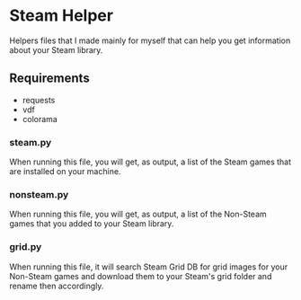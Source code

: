 # Steam Helper
Helpers files that I made mainly for myself that can help you get information about your Steam library.

## Requirements
- requests
- vdf
- colorama

### steam.py
When running this file, you will get, as output, a list of the Steam games that are installed on your machine.

### nonsteam.py
When running this file, you will get, as output, a list of the Non-Steam games that you added to your Steam library.

### grid.py
When running this file, it will search Steam Grid DB for grid images for your Non-Steam games and download them to your Steam's grid folder and rename then accordingly.